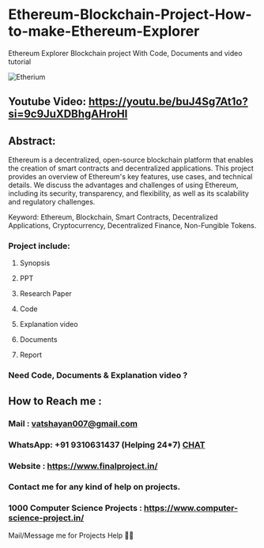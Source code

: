 # Ethereum-Blockchain-Project-How-to-make-Ethereum-Explorer
Ethereum Explorer Blockchain project With Code, Documents and video tutorial 

![Etherium](https://github.com/user-attachments/assets/13f72fb3-61d6-4fda-9a00-f18a64af8682)

## Youtube Video: https://youtu.be/buJ4Sg7At1o?si=9c9JuXDBhgAHroHl

## Abstract: 
Ethereum is a decentralized, open-source blockchain platform that enables the creation of smart contracts and decentralized applications. This project provides an overview of Ethereum's key features, use cases, and technical details. We discuss the advantages and challenges of using Ethereum, including its security, transparency, and flexibility, as well as its scalability and regulatory challenges.

Keyword: Ethereum, Blockchain, Smart Contracts, Decentralized Applications, Cryptocurrency, Decentralized Finance, Non-Fungible Tokens.

### Project include: 

1. Synopsis

2. PPT

3. Research Paper


4. Code

5. Explanation video

6. Documents

7. Report


### Need Code, Documents & Explanation video ? 

## How to Reach me :

### Mail : vatshayan007@gmail.com 

### WhatsApp: +91 9310631437 (Helping 24*7) **[CHAT](https://wa.me/message/CHWN2AHCPMAZK1)** 

### Website : https://www.finalproject.in/

### Contact me for any kind of help on projects.
### 1000 Computer Science Projects : https://www.computer-science-project.in/


Mail/Message me for Projects Help 🙏🏻
